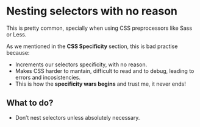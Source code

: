 # Nesting selectors with no reason

This is pretty common, specially when using CSS preprocessors like Sass or Less.

As we mentioned in the **CSS Specificity** section, this is bad practise because:

- Increments our selectors specificity, with no reason.
- Makes CSS harder to mantain, difficult to read and to debug, leading to errors and incosistencies.
- This is how the **specificity wars begins** and trust me, it never ends!

## What to do?

- Don’t nest selectors unless absolutely necessary.
